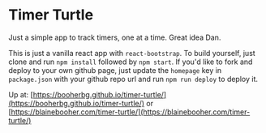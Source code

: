 # Timer Turtle

Just a simple app to track timers, one at a time. Great idea Dan.

This is just a vanilla react app with `react-bootstrap`. To build yourself, just 
clone and run `npm install` followed by `npm start`. If you'd like to fork and deploy
to your own github page, just update the `homepage` key in `package.json` with your 
github repo url and run `npm run deploy` to deploy it.

Up at: [https://booherbg.github.io/timer-turtle/](https://booherbg.github.io/timer-turtle/) or 
[https://blainebooher.com/timer-turtle/](https://blainebooher.com/timer-turtle/)